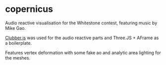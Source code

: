 # copernicus
Audio reactive visualisation for the Whitestone contest, featuring music by Mike Gao.

[Clubber.js](https://github.com/wizgrav/clubber) was used for the audio reactive parts and Three.JS + AFrame as a boilerplate.

Features vertex deformation with some fake ao and analytic area lighting for the meshes.
